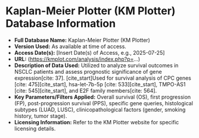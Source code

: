 # Kaplan-Meier Plotter (KM Plotter) Database Information

* **Full Database Name:** Kaplan-Meier Plotter (KM Plotter)
* **Version Used:** As available at time of access.
* **Access Date(s):** [Insert Date(s) of Access, e.g., 2025-07-25]
* **URL:** (https://kmplot.com/analysis/index.php?p=...) 
* **Description of Data Used:** Utilized to analyze survival outcomes in NSCLC patients and assess prognostic significance of gene expression[cite: 37]. [cite_start]Used for survival analysis of CPC genes [cite: 475][cite_start], hsa-let-7b-5p [cite: 533][cite_start], TMPO-AS1 [cite: 545][cite_start], and E2F family members[cite: 564].
* **Key Parameters/Filters Applied:** Overall survival (OS), first progression (FP), post-progression survival (PPS), specific gene queries, histological subtypes (LUAD, LUSC), clinicopathological factors (gender, smoking history, tumor stage).
* **Licensing Information:** Refer to the KM Plotter website for specific licensing details.
